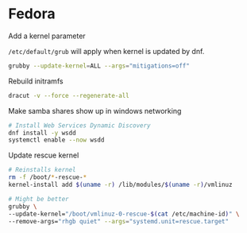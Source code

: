 # Fedora

Add a kernel parameter

`/etc/default/grub` will apply when kernel is updated by dnf.

```bash
grubby --update-kernel=ALL --args="mitigations=off"
```

Rebuild initramfs

```bash
dracut -v --force --regenerate-all
```

Make samba shares show up in windows networking

```bash
# Install Web Services Dynamic Discovery
dnf install -y wsdd
systemctl enable --now wsdd
```

Update rescue kernel

```bash
# Reinstalls kernel
rm -f /boot/*-rescue-*
kernel-install add $(uname -r) /lib/modules/$(uname -r)/vmlinuz

# Might be better
grubby \
--update-kernel="/boot/vmlinuz-0-rescue-$(cat /etc/machine-id)" \
--remove-args="rhgb quiet" --args="systemd.unit=rescue.target"
```
